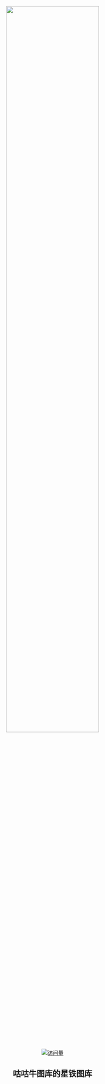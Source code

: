 <p align="center">
  <img src="https://s2.loli.net/2025/04/13/vmLCJ54kUWxB83f.png" width="70%">
</p>

<div align="center"> 
  
  [![访问量](https://profile-counter.glitch.me/GuGuNiu-SR/count.svg)](https://github.com/GuGuNiu/GuGuNiu-SR/)
  
</div>

<div align="center"> 
 
 ## 咕咕牛图库的星铁图库
 
</div
